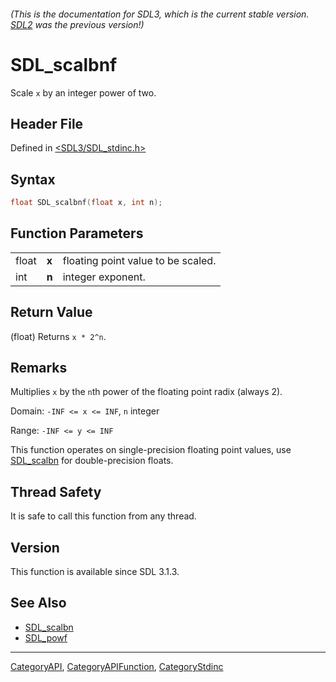 ###### (This is the documentation for SDL3, which is the current stable version. [SDL2](https://wiki.libsdl.org/SDL2/) was the previous version!)
# SDL_scalbnf

Scale `x` by an integer power of two.

## Header File

Defined in [<SDL3/SDL_stdinc.h>](https://github.com/libsdl-org/SDL/blob/main/include/SDL3/SDL_stdinc.h)

## Syntax

```c
float SDL_scalbnf(float x, int n);
```

## Function Parameters

|       |       |                                    |
| ----- | ----- | ---------------------------------- |
| float | **x** | floating point value to be scaled. |
| int   | **n** | integer exponent.                  |

## Return Value

(float) Returns `x * 2^n`.

## Remarks

Multiplies `x` by the `n`th power of the floating point radix (always 2).

Domain: `-INF <= x <= INF`, `n` integer

Range: `-INF <= y <= INF`

This function operates on single-precision floating point values, use
[SDL_scalbn](SDL_scalbn) for double-precision floats.

## Thread Safety

It is safe to call this function from any thread.

## Version

This function is available since SDL 3.1.3.

## See Also

- [SDL_scalbn](SDL_scalbn)
- [SDL_powf](SDL_powf)

----
[CategoryAPI](CategoryAPI), [CategoryAPIFunction](CategoryAPIFunction), [CategoryStdinc](CategoryStdinc)

